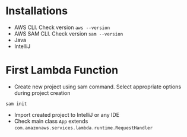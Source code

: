 # Installations
* AWS CLI. Check version `aws --version`
* AWS SAM CLI. Check version `sam --version`
* Java
* IntelliJ

# First Lambda Function
* Create new project using sam command. Select appropriate options during project creation
```
sam init
```
* Import created project to IntelliJ or any IDE
* Check main class `App` extends `com.amazonaws.services.lambda.runtime.RequestHandler`